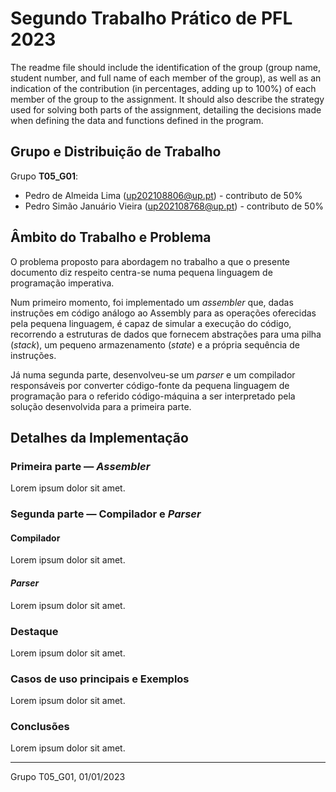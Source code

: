# Segundo Trabalho Prático de PFL 2023

The readme file should include the identification of the group (group name, student number, and full name of each member of the group), as well as an indication of the contribution (in percentages, adding up to 100%) of each member of the group to the assignment. It should also describe the strategy used for solving both parts of the assignment, detailing the decisions made when defining the data and functions defined in the program.

## Grupo e Distribuição de Trabalho

Grupo **T05_G01**:

- Pedro de Almeida Lima (<a href="mailto:up202108806@up.pt">up202108806@up.pt</a>) - contributo de 50%
- Pedro Simão Januário Vieira (<a href="mailto:up202108768@up.pt">up202108768@up.pt</a>) - contributo de 50%

## Âmbito do Trabalho e Problema

O problema proposto para abordagem no trabalho a que o presente documento diz respeito centra-se numa pequena linguagem de programação imperativa.

Num primeiro momento, foi implementado um _assembler_ que, dadas instruções em código análogo ao Assembly para as operações oferecidas pela pequena linguagem, é capaz de simular a execução do código, recorrendo a estruturas de dados que fornecem abstrações para uma pilha (_stack_), um pequeno armazenamento (_state_) e a própria sequência de instruções.

Já numa segunda parte, desenvolveu-se um _parser_ e um compilador responsáveis por converter código-fonte da pequena linguagem de programação para o referido código-máquina a ser interpretado pela solução desenvolvida para a primeira parte.

## Detalhes da Implementação

### Primeira parte &mdash; _Assembler_

Lorem ipsum dolor sit amet.

### Segunda parte &mdash; Compilador e _Parser_

#### Compilador

Lorem ipsum dolor sit amet.

#### _Parser_

Lorem ipsum dolor sit amet.

### Destaque

Lorem ipsum dolor sit amet.

### Casos de uso principais e Exemplos

Lorem ipsum dolor sit amet.

### Conclusões

Lorem ipsum dolor sit amet.

***
Grupo T05_G01, 01/01/2023
